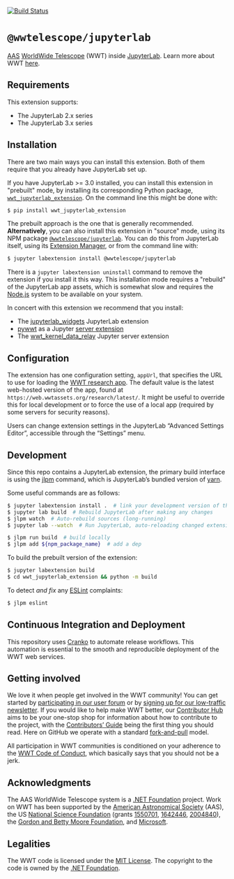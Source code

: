 [![Build Status](https://dev.azure.com/aasworldwidetelescope/WWT/_apis/build/status/WorldWideTelescope.wwt-jupyterlab?branchName=master)](https://dev.azure.com/aasworldwidetelescope/WWT/_build/latest?definitionId=24&branchName=master)

# `@wwtelescope/jupyterlab`

[AAS] [WorldWide Telescope][wwt-home] (WWT) inside [JupyterLab]. Learn more
about WWT [here][wwt-home].

[AAS]: https://aas.org/
[wwt-home]: https://worldwidetelescope.org/home/
[JupyterLab]: https://jupyterlab.readthedocs.io/


## Requirements

This extension supports:

- The JupyterLab 2.x series
- The JupyterLab 3.x series


## Installation

There are two main ways you can install this extension. Both of them require
that you already have JupyterLab set up.

If you have JupyterLab >= 3.0 installed, you can install this extension in
"prebuilt" mode, by installing its corresponding Python package,
[`wwt_jupyterlab_extension`]. On the command line this might be done with:

[`wwt_jupyterlab_extension`]: https://pypi.org/project/wwt-jupyterlab-extension/

```bash
$ pip install wwt_jupyterlab_extension
```

The prebuilt approach is the one that is generally recommended.
**Alternatively**, you can also install this extension in "source" mode, using
its NPM package [`@wwtelescope/jupyterlab`]. You can do this from JupyterLab
itself, using its [Extension Manager], or from the command line with:

[`@wwtelescope/jupyterlab`]: https://www.npmjs.com/package/@wwtelescope/jupyterlab
[Extension Manager]: https://jupyterlab.readthedocs.io/en/stable/user/extensions.html#managing-extensions-using-the-extension-manager

```bash
$ jupyter labextension install @wwtelescope/jupyterlab
```

There is a `jupyter labextension uninstall` command to remove the extension if
you install it this way. This installation mode requires a "rebuild" of the
JupyterLab app assets, which is somewhat slow and requires the [Node.js] system
to be available on your system.

[Node.js]: https://nodejs.org/

In concert with this extension we recommend that you install:

- The [jupyterlab_widgets] JupyterLab extension
- [pywwt] as a Jupyter [server extension]
- The [wwt_kernel_data_relay] Jupyter server extension

[jupyterlab_widgets]: https://pypi.org/project/jupyterlab-widgets/
[pywwt]: https://pywwt.readthedocs.io/
[server extension]: https://jupyter-notebook.readthedocs.io/en/stable/extending/handlers.html#writing-a-notebook-server-extension
[wwt_kernel_data_relay]: https://pypi.org/project/wwt-kernel-data-relay/


## Configuration

The extension has one configuration setting, `appUrl`, that specifies the URL to
use for loading the [WWT research app][rapp]. The default value is the latest
web-hosted version of the app, found at
`https://web.wwtassets.org/research/latest/`. It might be useful to override
this for local development or to force the use of a local app (required by some
servers for security reasons).

[rapp]: https://docs.worldwidetelescope.org/research-app/latest/

Users can change extension settings in the JupyterLab “Advanced Settings
Editor”, accessible through the “Settings” menu.


## Development

Since this repo contains a JupyterLab extension, the primary build interface is
using the [jlpm] command, which is JupyterLab’s bundled version of [yarn].

[jlpm]: https://jupyterlab.readthedocs.io/en/stable/extension/extension_tutorial.html
[yarn]: https://yarnpkg.com/

Some useful commands are as follows:

```bash
$ jupyter labextension install .  # link your development version of the extension with JupyterLab
$ jupyter lab build  # Rebuild JupyterLab after making any changes
$ jlpm watch  # Auto-rebuild sources (long-running)
$ jupyter lab --watch  # Run JupyterLab, auto-reloading changed extensions (long-running)

$ jlpm run build  # build locally
$ jlpm add ${npm_package_name}  # add a dep
```

To build the prebuilt version of the extension:

```bash
$ jupyter labextension build
$ cd wwt_jupyterlab_extension && python -m build
```

To detect *and fix* any [ESLint] complaints:

[ESLint]: https://eslint.org/

```bash
$ jlpm eslint
```


## Continuous Integration and Deployment

This repository uses [Cranko] to automate release workflows. This automation is
essential to the smooth and reproducible deployment of the WWT web services.

[Cranko]: https://pkgw.github.io/cranko/


## Getting involved

We love it when people get involved in the WWT community! You can get started
by [participating in our user forum] or by
[signing up for our low-traffic newsletter]. If you would like to help make
WWT better, our [Contributor Hub] aims to be your one-stop shop for
information about how to contribute to the project, with the
[Contributors’ Guide] being the first thing you should read. Here on GitHub we
operate with a standard [fork-and-pull] model.

[participating in our user forum]: https://wwt-forum.org/
[signing up for our low-traffic newsletter]: https://bit.ly/wwt-signup
[Contributor Hub]: https://worldwidetelescope.github.io/
[Contributors’ Guide]: https://worldwidetelescope.github.io/contributing/
[fork-and-pull]: https://help.github.com/en/articles/about-collaborative-development-models

All participation in WWT communities is conditioned on your adherence to the
[WWT Code of Conduct], which basically says that you should not be a jerk.

[WWT Code of Conduct]: https://worldwidetelescope.github.io/code-of-conduct/


## Acknowledgments

The AAS WorldWide Telescope system is a [.NET Foundation] project. Work on WWT
has been supported by the [American Astronomical Society] (AAS), the US
[National Science Foundation] (grants [1550701], [1642446], [2004840]), the [Gordon
and Betty Moore Foundation], and [Microsoft].

[American Astronomical Society]: https://aas.org/
[.NET Foundation]: https://dotnetfoundation.org/
[National Science Foundation]: https://www.nsf.gov/
[1550701]: https://www.nsf.gov/awardsearch/showAward?AWD_ID=1550701
[1642446]: https://www.nsf.gov/awardsearch/showAward?AWD_ID=1642446
[2004840]: https://www.nsf.gov/awardsearch/showAward?AWD_ID=2004840
[Gordon and Betty Moore Foundation]: https://www.moore.org/
[Microsoft]: https://www.microsoft.com/


## Legalities

The WWT code is licensed under the [MIT License]. The copyright to the code is
owned by the [.NET Foundation].

[MIT License]: https://opensource.org/licenses/MIT
